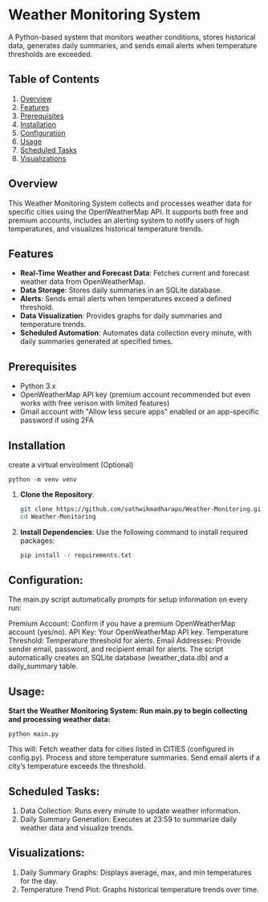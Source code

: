 # Weather Monitoring System

A Python-based system that monitors weather conditions, stores historical data, generates daily summaries, and sends email alerts when temperature thresholds are exceeded.

## Table of Contents
1. [Overview](#overview)
2. [Features](#features)
3. [Prerequisites](#prerequisites)
4. [Installation](#installation)
5. [Configuration](#configuration)
6. [Usage](#usage)
7. [Scheduled Tasks](#scheduled-tasks)
8. [Visualizations](#visualizations)


## Overview
This Weather Monitoring System collects and processes weather data for specific cities using the OpenWeatherMap API. It supports both free and premium accounts, includes an alerting system to notify users of high temperatures, and visualizes historical temperature trends.

## Features
- **Real-Time Weather and Forecast Data**: Fetches current and forecast weather data from OpenWeatherMap.
- **Data Storage**: Stores daily summaries in an SQLite database.
- **Alerts**: Sends email alerts when temperatures exceed a defined threshold.
- **Data Visualization**: Provides graphs for daily summaries and temperature trends.
- **Scheduled Automation**: Automates data collection every minute, with daily summaries generated at specified times.

## Prerequisites
- Python 3.x
- OpenWeatherMap API key (premium account recommended but even works with free verison with limited features)
- Gmail account with "Allow less secure apps" enabled or an app-specific password if using 2FA

## Installation
create a virtual envirolment (Optional)
    
    python -m venv venv
1. **Clone the Repository**:
    ```bash
    git clone https://github.com/sathwikmadharapu/Weather-Monitoring.git
    cd Weather-Monitoring
    ```

2. **Install Dependencies**:
   Use the following command to install required packages:
   ```bash
   pip install -r requirements.txt

## Configuration:
The main.py script automatically prompts for setup information on every run:

Premium Account: Confirm if you have a premium OpenWeatherMap account (yes/no).
API Key: Your OpenWeatherMap API key.
Temperature Threshold: Temperature threshold for alerts.
Email Addresses: Provide sender email, password, and recipient email for alerts.
The script automatically creates an SQLite database (weather_data.db) and a daily_summary table.


## Usage:
   **Start the Weather Monitoring System:
       Run main.py to begin collecting and processing weather data:**

    python main.py
    
  This will:
  Fetch weather data for cities listed in CITIES (configured in config.py).
  Process and store temperature summaries.
  Send email alerts if a city’s temperature exceeds the threshold.

## Scheduled Tasks:
1. Data Collection: Runs every minute to update weather information.
2. Daily Summary Generation: Executes at 23:59 to summarize daily weather data and visualize trends.

## Visualizations:
1. Daily Summary Graphs: Displays average, max, and min temperatures for the day.
2. Temperature Trend Plot: Graphs historical temperature trends over time.
